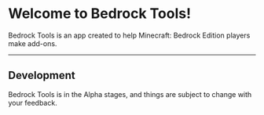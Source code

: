 # Welcome to Bedrock Tools!
Bedrock Tools is an app created to help Minecraft: Bedrock Edition players make add-ons.

---

## Development
Bedrock Tools is in the Alpha stages, and things are subject to change with your feedback.
